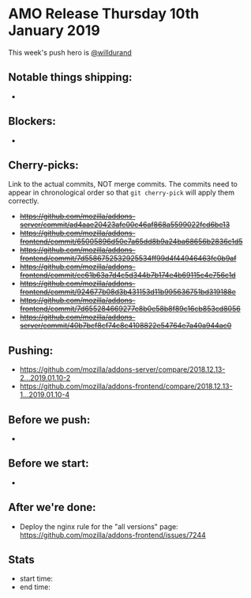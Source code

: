 # AMO Release Thursday 10th January 2019

This week's push hero is [@willdurand](https://github.com/willdurand/)

## Notable things shipping:

*

## Blockers:

*

## Cherry-picks:

Link to the actual commits, NOT merge commits. The commits need to appear
in chronological order so that `git cherry-pick` will apply them correctly.

* ~~https://github.com/mozilla/addons-server/commit/ad4aae20423afe00c46af868a5599022fcd6be13~~
* ~~https://github.com/mozilla/addons-frontend/commit/65005896d50e7a65dd8b9a24ba68656b2836c1d5~~
* ~~https://github.com/mozilla/addons-frontend/commit/7d5586752532925534ff99d4f44946463fc0b9af~~
* ~~https://github.com/mozilla/addons-frontend/commit/ce61b63a7d4c5d344b7b174e4b69115c4e756c1d~~
* ~~https://github.com/mozilla/addons-frontend/commit/924677b08d3b431153d11b995636751bd319188e~~
* ~~https://github.com/mozilla/addons-frontend/commit/7d655284669277e8b0e58b8f89c16cb853cd8056~~
* ~~https://github.com/mozilla/addons-server/commit/40b7bcf8cf74c8c4108822e54764e7a40a944ac0~~

## Pushing:

* https://github.com/mozilla/addons-server/compare/2018.12.13-2...2019.01.10-2
* https://github.com/mozilla/addons-frontend/compare/2018.12.13-1...2019.01.10-4


## Before we push:

*

## Before we start:

*

## After we're done:

* Deploy the nginx rule for the "all versions" page: https://github.com/mozilla/addons-frontend/issues/7244

## Stats

* start time:
* end time:
